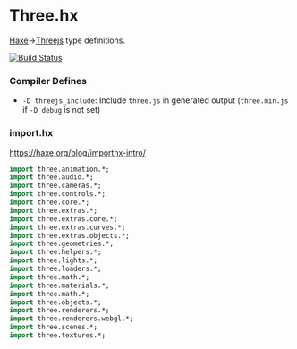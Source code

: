 
# Three.hx

[Haxe](https://haxe.org/)→[Threejs](http://threejs.org/) type definitions.

[![Build Status](https://travis-ci.org/tong/three.hx.svg?branch=master)](https://travis-ci.org/tong/three.hx)

### Compiler Defines

* `-D threejs_include`: Include `three.js` in generated output (`three.min.js` if `-D debug` is not set)


### import.hx

https://haxe.org/blog/importhx-intro/

```haxe
import three.animation.*;
import three.audio.*;
import three.cameras.*;
import three.controls.*;
import three.core.*;
import three.extras.*;
import three.extras.core.*;
import three.extras.curves.*;
import three.extras.objects.*;
import three.geometries.*;
import three.helpers.*;
import three.lights.*;
import three.loaders.*;
import three.math.*;
import three.materials.*;
import three.math.*;
import three.objects.*;
import three.renderers.*;
import three.renderers.webgl.*;
import three.scenes.*;
import three.textures.*;
```
